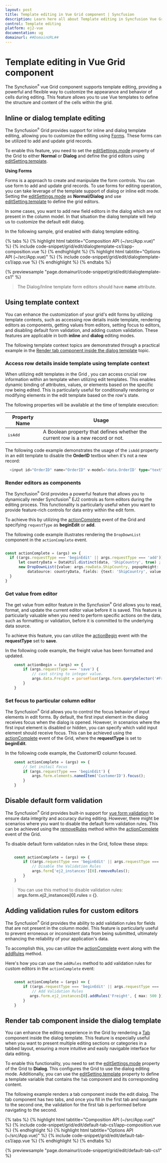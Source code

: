 ```yaml
---
layout: post
title: Template editing in Vue Grid component | Syncfusion
description: Learn here all about Template editing in Syncfusion Vue Grid component of Syncfusion Essential JS 2 and more.
control: Template editing 
platform: ej2-vue
documentation: ug
domainurl: ##DomainURL##
---
```



# Template editing in Vue Grid component

The Syncfusion<sup style="font-size:70%">&reg;</sup> vue Grid component supports template editing, providing a powerful and flexible way to customize the appearance and behavior of cells during editing. This feature allows you to use Vue templates to define the structure and content of the cells within the grid.

## Inline or dialog template editing 

The Syncfusion<sup style="font-size:70%">&reg;</sup> Grid provides support for inline and dialog template editing, allowing you to customize the editing using [Forms](https://legacy.vuejs.org/docs/forms.html). These forms can be utilized to add and update grid records.

To enable this feature, you need to set the [editSettings.mode](https://ej2.syncfusion.com/vue/documentation/api/grid/editSettings/#mode) property of the Grid to either **Normal** or **Dialog** and define the grid editors using [editSetting.template](https://ej2.syncfusion.com/vue/documentation/api/grid/editsettings/#template).

**Using Forms**

Forms is a approach to create and manipulate the form controls. You can use form to add and update grid records. To use forms for editing operation, you can take leverage of the template support of dialog or inline edit mode. Setting the [editSettings.mode](https://ej2.syncfusion.com/vue/documentation/api/grid/editSettings/#mode) as **Normal/Dialog** and use [editSetting.template](https://ej2.syncfusion.com/vue/documentation/api/grid/editsettings/#template) to define the grid editors.

In some cases, you want to add new field editors in the dialog which are not present in the column model. In that situation the dialog template will help us to customize the default edit dialog.

In the following sample, grid enabled with dialog template editing.

{% tabs %}
{% highlight html tabtitle="Composition API (~/src/App.vue)" %}
{% include code-snippet/grid/edit/dialogtemplate-cs1/app-composition.vue %}
{% endhighlight %}
{% highlight html tabtitle="Options API (~/src/App.vue)" %}
{% include code-snippet/grid/edit/dialogtemplate-cs1/app.vue %}
{% endhighlight %}
{% endtabs %}
        
{% previewsample "page.domainurl/code-snippet/grid/edit/dialogtemplate-cs1" %}

> The Dialog/Inline template form editors should have **name** attribute.

## Using template context

You can enhance the customization of your grid's edit forms by utilizing template contexts, such as accessing row details inside template, rendering editors as components, getting values from editors, setting focus to editors, and disabling default form validation, and adding custom validation. These features are applicable in both **inline** and **dialog** editing modes.

The following template context topics are demonstrated through a practical example in the [Render tab component inside the dialog template](https://ej2.syncfusion.com/vue/documentation/grid/editingtemplate-editing#render-tab-component-inside-the-dialog-template) topic.

### Access row details inside template using template context

When utilizing edit templates in the Grid , you can access crucial row information within an template when utilizing edit templates. This enables dynamic binding of attributes, values, or elements based on the specific row being edited. This is particularly useful for conditionally rendering or modifying elements in the edit template based on the row's state.

The following properties will be available at the time of template execution:

| Property Name | Usage |
|---------------|-------|
| <kbd>isAdd</kbd> | A Boolean property that defines whether the current row is a new record or not. |

The following code example demonstrates the usage of the `isAdd` property in an edit template to disable the **OrderID** textbox when it's not a new record:

```ts
  <input id="OrderID" name="OrderID" v-model='data.OrderID' type="text" :disabled="!data.isAdd">

```

### Render editors as components 

The Syncfusion<sup style="font-size:70%">&reg;</sup> Grid provides a powerful feature that allows you to dynamically render Syncfusion<sup style="font-size:70%">&reg;</sup> EJ2 controls as form editors during the editing process. This functionality is particularly useful when you want to provide feature-rich controls for data entry within the edit form.

To achieve this by utilizing the [actionComplete](https://ej2.syncfusion.com/vue/documentation/api/grid/#actioncomplete) event of the Grid and specifying `requestType` as **beginEdit** or **add**.

The following code example illustrates rendering the `DropDownList` component in the `actionComplete` event.

```typescript

const actionComplete = (args) => {
  if ((args.requestType === 'beginEdit' || args.requestType === 'add')) {
      let countryData = DataUtil.distinct(data, 'ShipCountry', true) ;
      new DropDownList({value: args.rowData.ShipCountry, popupHeight: '200px', floatLabelType: 'Always',
          dataSource: countryData, fields: {text: 'ShipCountry', value: 'ShipCountry'}, placeholder: 'Ship Country'}, args.form.elements.namedItem('ShipCountry'));
  }
}

```

### Get value from editor

The get value from editor feature in the Syncfusion<sup style="font-size:70%">&reg;</sup> Grid allows you to read, format, and update the current editor value before it is saved. This feature is particularly valuable when you need to perform specific actions on the data, such as formatting or validation, before it is committed to the underlying data source. 

To achieve this feature, you can utilize the [actionBegin](https://ej2.syncfusion.com/vue/documentation/api/grid/#actionbegin) event with the **requestType** set to **save**.

In the following code example, the freight value has been formatted and updated.

```typescript
    const actionBegin = (args) => {
        if (args.requestType === 'save') {
            // cast string to integer value.
            args.data.Freight = parseFloat(args.form.querySelector('#Freight').ej2_instances[0] .value);
        }
    }
```

### Set focus to particular column editor 

The Syncfusion<sup style="font-size:70%">&reg;</sup> Grid allows you to control the focus behavior of input elements in edit forms. By default, the first input element in the dialog receives focus when the dialog is opened. However, in scenarios where the first input element is disabled or hidden, you can specify which valid input element should receive focus. This can be achieved using the [actionComplete](https://ej2.syncfusion.com/vue/documentation/api/grid/#actioncomplete) event of the Grid,  where the **requestType** is set to **beginEdit**.

In the following code example, the CustomerID column focused.

```typescript
    const actionComplete = (args) => {
        // Set initail Focus
        if (args.requestType === 'beginEdit') {
            args.form.elements.namedItem('CustomerID').focus();
        }
    }
```

## Disable default form validation

The Syncfusion<sup style="font-size:70%">&reg;</sup> Grid provides built-in support for [vue form validation](https://vue-bootstrap.netlify.app/docs/forms/validation/) to ensure data integrity and accuracy during editing. However, there might be scenarios where you want to disable the default form validation rules. This can be achieved using the [removeRules](https://ej2.syncfusion.com/documentation/api/form-validator/#removerules) method within the [actionComplete](https://ej2.syncfusion.com/vue/documentation/api/grid/#actioncomplete) event of the Grid.

To disable default form validation rules in the Grid, follow these steps:

```typescript

    const actionComplete = (args) => {
        if ((args.requestType === 'beginEdit' || args.requestType === 'add')) {
            // Disable the Validation Rules
            args.form['ej2_instances'][0].removeRules();
        }
    }

```

> You can use this method to disable validation rules: **args.form.ej2_instances[0].rules = {}**.

## Adding validation rules for custom editors

The Syncfusion<sup style="font-size:70%">&reg;</sup> Grid provides the ability to add validation rules for fields that are not present in the column model. This feature is particularly useful to prevent erroneous or inconsistent data from being submitted, ultimately enhancing the reliability of your application's data.

To accomplish this, you can utilize the [actionComplete](https://ej2.syncfusion.com/vue/documentation/api/grid/#actioncomplete) event along with the [addRules](https://ej2.syncfusion.com/documentation/api/form-validator/#addrules) method.

Here's how you can use the `addRules` method to add validation rules for custom editors in the `actionComplete` event: 

```typescript

    const actionComplete = (args) => {
        if ((args.requestType === 'beginEdit' || args.requestType === 'add')) {
            // Add Validation Rules
           args.form.ej2_instances[0].addRules('Freight', { max: 500 });
        }
    }

```

## Render tab component inside the dialog template

You can enhance the editing experience in the Grid by rendering a [Tab](../../../tab/index.html) component inside the dialog template. This feature is especially useful when you want to present multiple editing sections or categories in a tabbed layout, ensuring a more intuitive and easily navigable interface for data editing.

To enable this functionality, you need to set the [editSettings.mode](https://ej2.syncfusion.com/vue/documentation/api/grid/editSettings/#mode) property of the Grid to **Dialog**. This configures the Grid to use the dialog editing mode. Additionally, you can use the [editSetting.template](https://ej2.syncfusion.com/vue/documentation/api/grid/editsettings/#template) property to define a template variable that contains the `Tab` component and its corresponding content.

The following example renders a tab component inside the edit dialog. The tab component has two tabs, and once you fill in the first tab and navigate to the second one, the validation for the first tab is performed before navigating to the second.

{% tabs %}
{% highlight html tabtitle="Composition API (~/src/App.vue)" %}
{% include code-snippet/grid/edit/default-tab-cs1/app-composition.vue %}
{% endhighlight %}
{% highlight html tabtitle="Options API (~/src/App.vue)" %}
{% include code-snippet/grid/edit/default-tab-cs1/app.vue %}
{% endhighlight %}
{% endtabs %}
        
{% previewsample "page.domainurl/code-snippet/grid/edit/default-tab-cs1" %}

